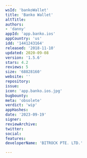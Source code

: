 ```yaml
---
wsId: 'bankoWallet'
title: 'Banko Wallet'
altTitle: 
authors:
- 'danny'
appId: 'app.banko.ios'
appCountry: 'us'
idd: '1441243164'
released: '2018-11-10'
updated: 2020-09-08
version: '1.5.6'
stars: 4.2
reviews: 5
size: '68828160'
website: ''
repository: 
issue: 
icon: 'app.banko.ios.jpg'
bugbounty: 
meta: 'obsolete'
verdict: 'wip'
appHashes: 
date: '2023-09-19'
signer: 
reviewArchive: 
twitter: 
social: 
features: 
developerName: 'BITROCK PTE. LTD.'

---
```


